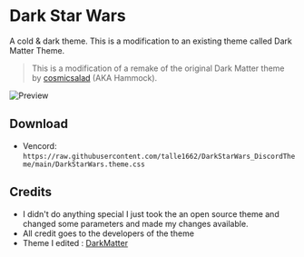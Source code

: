 # Dark Star Wars

A cold & dark theme.
This is a modification to an existing theme called Dark Matter Theme.
> This is a modification of a remake of the original Dark Matter theme by [cosmicsalad](http://github.com/cosmicsalad/) (AKA Hammock).

![Preview](https://i.imgur.com/80Udx4P.png)

## Download
- Vencord: `https://raw.githubusercontent.com/talle1662/DarkStarWars_DiscordTheme/main/DarkStarWars.theme.css`

## Credits
* I didn't do anything special I just took the an open source theme and changed some parameters and made my changes available.
* All credit goes to the developers of the theme 
* Theme I edited : [DarkMatter](https://github.com/DiscordStyles/DarkMatter)
